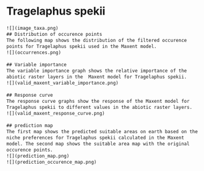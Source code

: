 # Tragelaphus spekii 
    ![](image_taxa.png) 
    ## Distribution of occurence points 
    The following map shows the distribution of the filtered occurence points for Tragelaphus spekii used in the Maxent model. 
    ![](occurrences.png)
    
    ## Variable importance 
    The variable importance graph shows the relative importance of the abiotic raster layers in the  Maxent model for Tragelaphus spekii. 
    ![](valid_maxent_variable_importance.png)
    
    ## Response curve 
    The response curve graphs show the response of the Maxent model for Tragelaphus spekii to different values in the abiotic raster layers. 
    ![](valid_maxent_response_curve.png)
    
    ## prediction map 
    The first map shows the predicted suitable areas on earth based on the niche preferences for Tragelaphus spekii calculated in the Maxent model. The second map shows the suitable area map with the original occurence points. 
    ![](prediction_map.png)
    ![](prediction_occurence_map.png)
    
